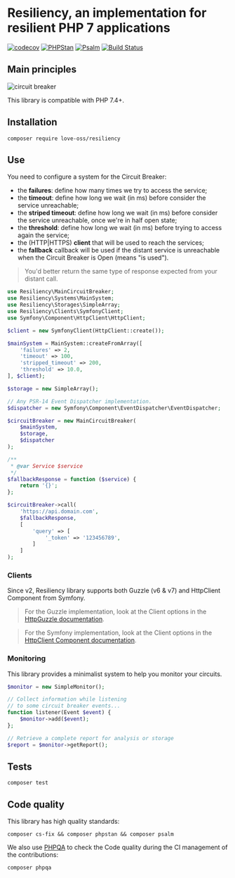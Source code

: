 # Resiliency, an implementation for resilient PHP 7 applications

[![codecov](https://codecov.io/gh/loveOSS/resiliency/branch/master/graph/badge.svg)](https://codecov.io/gh/loveOSS/resiliency) [![PHPStan](https://img.shields.io/badge/PHPStan-Level%207-brightgreen.svg?style=flat&logo=php)](https://shields.io/#/) [![Psalm](https://img.shields.io/badge/Psalm-Level%20Max-brightgreen.svg?style=flat&logo=php)](https://shields.io/#/) [![Build Status](https://travis-ci.com/loveOSS/resiliency.svg?branch=master)](https://travis-ci.com/loveOSS/resiliency) 

## Main principles

![circuit breaker](https://user-images.githubusercontent.com/1247388/49721725-438bd700-fc63-11e8-8498-82ca681b15fb.png)

This library is compatible with PHP 7.4+.

## Installation

```
composer require love-oss/resiliency
```

## Use

You need to configure a system for the Circuit Breaker:

* the **failures**: define how many times we try to access the service;
* the **timeout**: define how long we wait (in ms) before consider the service unreachable;
* the **striped timeout**: define how long we wait (in ms) before consider the service unreachable, once we're in half open state;
* the **threshold**: define how long we wait (in ms) before trying to access again the service;
* the (HTTP|HTTPS) **client** that will be used to reach the services;
* the **fallback** callback will be used if the distant service is unreachable when the Circuit Breaker is Open (means "is used"). 

> You'd better return the same type of response expected from your distant call.

```php
use Resiliency\MainCircuitBreaker;
use Resiliency\Systems\MainSystem;
use Resiliency\Storages\SimpleArray;
use Resiliency\Clients\SymfonyClient;
use Symfony\Component\HttpClient\HttpClient;

$client = new SymfonyClient(HttpClient::create());

$mainSystem = MainSystem::createFromArray([
    'failures' => 2,
    'timeout' => 100,
    'stripped_timeout' => 200,
    'threshold' => 10.0,
], $client);

$storage = new SimpleArray();

// Any PSR-14 Event Dispatcher implementation.
$dispatcher = new Symfony\Component\EventDispatcher\EventDispatcher;

$circuitBreaker = new MainCircuitBreaker(
    $mainSystem,
    $storage,
    $dispatcher
);

/**
 * @var Service $service
 */
$fallbackResponse = function ($service) {
    return '{}';
};

$circuitBreaker->call(
    'https://api.domain.com',
    $fallbackResponse,
    [
        'query' => [
            '_token' => '123456789',
        ]
    ]
);
```

### Clients

Since v2, Resiliency library supports both Guzzle (v6 & v7) and HttpClient Component from Symfony.

> For the Guzzle implementation, look at the Client options
> in the [HttpGuzzle documentation](http://docs.guzzlephp.org/en/stable/index.html).

> For the Symfony implementation, look at the Client options
> in the [HttpClient Component documentation](https://symfony.com/doc/current/components/http_client.html).

### Monitoring

This library provides a minimalist system to help you monitor your circuits.

```php
$monitor = new SimpleMonitor();

// Collect information while listening
// to some circuit breaker events...
function listener(Event $event) {
    $monitor->add($event);
};

// Retrieve a complete report for analysis or storage
$report = $monitor->getReport();
```

## Tests

```
composer test
```

## Code quality

This library has high quality standards:

```
composer cs-fix && composer phpstan && composer psalm
```

We also use [PHPQA](https://github.com/EdgedesignCZ/phpqa#phpqa) to check the Code quality
during the CI management of the contributions:

```
composer phpqa
```
